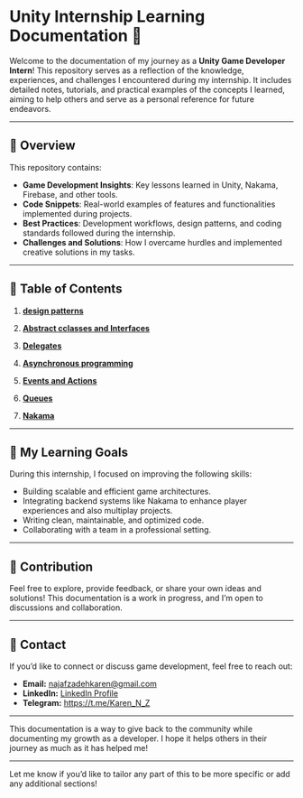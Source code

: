 
# Unity Internship Learning Documentation 📘

Welcome to the documentation of my journey as a **Unity Game Developer Intern**! This repository serves as a reflection of the knowledge, experiences, and challenges I encountered during my internship. It includes detailed notes, tutorials, and practical examples of the concepts I learned, aiming to help others and serve as a personal reference for future endeavors.

---

## 📝 Overview

This repository contains:

- **Game Development Insights**: Key lessons learned in Unity, Nakama, Firebase, and other tools.
- **Code Snippets**: Real-world examples of features and functionalities implemented during projects.
- **Best Practices**: Development workflows, design patterns, and coding standards followed during the internship.
- **Challenges and Solutions**: How I overcame hurdles and implemented creative solutions in my tasks.

---

## 📂 Table of Contents

1. **[design patterns](https://github.com/Karen-Najafzadeh/Unity-Internship-Learning-Documentation/tree/main/Design-Patterns)**  

2. **[Abstract cclasses and Interfaces](https://github.com/Karen-Najafzadeh/Unity-Internship-Learning-Documentation/tree/main/Interfaces%20and%20abstract%20classes)**


3. **[Delegates](https://github.com/Karen-Najafzadeh/Unity-Internship-Learning-Documentation/tree/main/Delegates)**   

4. **[Asynchronous programming](https://github.com/Karen-Najafzadeh/Unity-Internship-Learning-Documentation/tree/main/Asynchronous%20programming)**

5. **[Events and Actions](https://github.com/Karen-Najafzadeh/Unity-Internship-Learning-Documentation/tree/main/Events)**

6. **[Queues](https://github.com/Karen-Najafzadeh/Unity-Internship-Learning-Documentation/tree/main/Queues)**

7. **[Nakama](https://github.com/Karen-Najafzadeh/Unity-Internship-Learning-Documentation/tree/main/Nakama)**   



---

## 🚀 My Learning Goals

During this internship, I focused on improving the following skills:

- Building scalable and efficient game architectures.
- Integrating backend systems like Nakama to enhance player experiences and also multiplay projects.
- Writing clean, maintainable, and optimized code.
- Collaborating with a team in a professional setting.

---

## 🤝 Contribution

Feel free to explore, provide feedback, or share your own ideas and solutions! This documentation is a work in progress, and I’m open to discussions and collaboration.

---

## 📧 Contact

If you’d like to connect or discuss game development, feel free to reach out:

- **Email:** [najafzadehkaren@gmail.com](najafzadehkaren@gmail.com)  
- **LinkedIn:** [LinkedIn Profile](www.linkedin.com/in/karen-najafzadeh-13b349200) 
- **Telegram:** https://t.me/Karen_N_Z
---

This documentation is a way to give back to the community while documenting my growth as a developer. I hope it helps others in their journey as much as it has helped me!

---

Let me know if you’d like to tailor any part of this to be more specific or add any additional sections!
